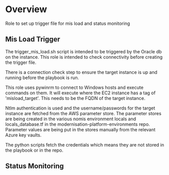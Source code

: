 # Overview

Role to set up trigger file for mis load and status monitoring

## Mis Load Trigger

The trigger_mis_load.sh script is intended to be triggered by the Oracle db on the instance. This role is intended to check connectivity before creating the trigger file.

There is a connection check step to ensure the target instance is up and running before the playbook is run.

This role uses pywinrm to connect to Windows hosts and execute commands on them. It will execute where the EC2 instance has a tag of 'misload_target'. This needs to be the FQDN of the target instance.

Ntlm authentication is used and the username/passwords for the target instance are fetched from the AWS parameter store. The parameter stores are being created in the various nomis environment locals and locals_database.tf in the modernisation-platform-environments repo. Parameter values are being put in the stores manually from the relevant Azure key vaults.

The python scripts fetch the credentials which means they are not stored in the playbook or in the repo.

## Status Monitoring

